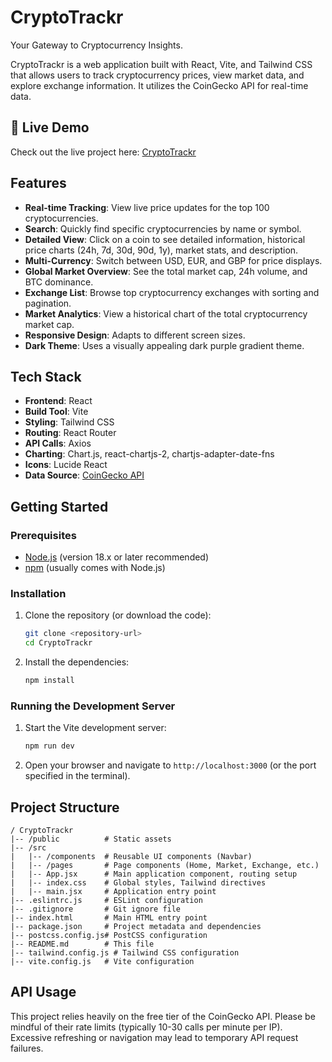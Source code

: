 # CryptoTrackr

Your Gateway to Cryptocurrency Insights.

CryptoTrackr is a web application built with React, Vite, and Tailwind CSS that allows users to track cryptocurrency prices, view market data, and explore exchange information. It utilizes the CoinGecko API for real-time data.

## 🚀 Live Demo

Check out the live project here: [CryptoTrackr](https://cryptotrackrr.netlify.app/)

## Features

*   **Real-time Tracking**: View live price updates for the top 100 cryptocurrencies.
*   **Search**: Quickly find specific cryptocurrencies by name or symbol.
*   **Detailed View**: Click on a coin to see detailed information, historical price charts (24h, 7d, 30d, 90d, 1y), market stats, and description.
*   **Multi-Currency**: Switch between USD, EUR, and GBP for price displays.
*   **Global Market Overview**: See the total market cap, 24h volume, and BTC dominance.
*   **Exchange List**: Browse top cryptocurrency exchanges with sorting and pagination.
*   **Market Analytics**: View a historical chart of the total cryptocurrency market cap.
*   **Responsive Design**: Adapts to different screen sizes.
*   **Dark Theme**: Uses a visually appealing dark purple gradient theme.

## Tech Stack

*   **Frontend**: React
*   **Build Tool**: Vite
*   **Styling**: Tailwind CSS
*   **Routing**: React Router
*   **API Calls**: Axios
*   **Charting**: Chart.js, react-chartjs-2, chartjs-adapter-date-fns
*   **Icons**: Lucide React
*   **Data Source**: [CoinGecko API](https://www.coingecko.com/en/api)

## Getting Started

### Prerequisites

*   [Node.js](https://nodejs.org/) (version 18.x or later recommended)
*   [npm](https://www.npmjs.com/) (usually comes with Node.js)

### Installation

1.  Clone the repository (or download the code):
    ```bash
    git clone <repository-url>
    cd CryptoTrackr
    ```
2.  Install the dependencies:
    ```bash
    npm install
    ```

### Running the Development Server

1.  Start the Vite development server:
    ```bash
    npm run dev
    ```
2.  Open your browser and navigate to `http://localhost:3000` (or the port specified in the terminal).

## Project Structure

```
/ CryptoTrackr
|-- /public          # Static assets
|-- /src
|   |-- /components  # Reusable UI components (Navbar)
|   |-- /pages       # Page components (Home, Market, Exchange, etc.)
|   |-- App.jsx      # Main application component, routing setup
|   |-- index.css    # Global styles, Tailwind directives
|   |-- main.jsx     # Application entry point
|-- .eslintrc.js     # ESLint configuration
|-- .gitignore       # Git ignore file
|-- index.html       # Main HTML entry point
|-- package.json     # Project metadata and dependencies
|-- postcss.config.js# PostCSS configuration
|-- README.md        # This file
|-- tailwind.config.js # Tailwind CSS configuration
|-- vite.config.js   # Vite configuration
```

## API Usage

This project relies heavily on the free tier of the CoinGecko API. Please be mindful of their rate limits (typically 10-30 calls per minute per IP). Excessive refreshing or navigation may lead to temporary API request failures. 
